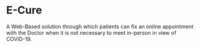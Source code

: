 # E-Cure
A Web-Based solution through which patients can fix an online appointment with the Doctor when it is not necessary to meet in-person in view of COVID-19.
